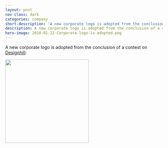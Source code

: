 ```yaml
---
layout: post
nav-class: dark
categories: company
short-description: 'A new corporate logo is adopted from the conclusion of a contest on Designhill:'
description: A new corporate logo is adopted from the conclusion of a contest on Designhill:
hero-image: 2018-02-22-Corporate-logo-is-adopted.png
---
```

<p>
A new corporate logo is adopted from the conclusion of a contest on
<a href="https://www.designhill.com/">Designhill</a>:
</p>
<p>
<img src="{{ site.baseurl }}/images/posts/2018-02-22-Corporate-logo-is-adopted.png" width="267" height="267">
</p>
